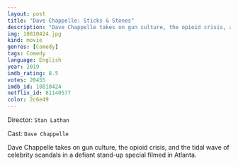 ```yaml
---
layout: post
title: "Dave Chappelle: Sticks & Stones"
description: "Dave Chappelle takes on gun culture, the opioid crisis, and the tidal wave of celebrity scandals in a defiant stand-up special filmed in Atlanta..."
img: 10810424.jpg
kind: movie
genres: [Comedy]
tags: Comedy 
language: English
year: 2019
imdb_rating: 8.5
votes: 20455
imdb_id: 10810424
netflix_id: 81140577
color: 2c6e49
---
```

Director: `Stan Lathan`  

Cast: `Dave Chappelle` 

Dave Chappelle takes on gun culture, the opioid crisis, and the tidal wave of celebrity scandals in a defiant stand-up special filmed in Atlanta.